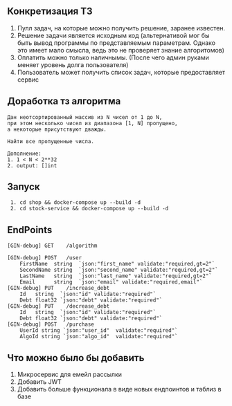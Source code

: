 ## Конкретизация ТЗ

1. Пулл задач, на которые можно получить решение, заранее известен.
2. Решение задачи является исходным код (альтернативой мог бы быть вывод программы по представляемым параметрам. Однако это имеет мало смысла, ведь это не проверяет знание алгоритомов)
3. Оплатить можно только наличнымы. (После чего админ руками меняет уровень долга пользователя)
4. Пользователь может получить список задач, которые предоставляет сервис

## Доработка тз алгоритма
```
Дан неотсортированный массив из N чисел от 1 до N,
при этом несколько чисел из диапазона [1, N] пропущено,
а некоторые присутствуют дважды.

Найти все пропущенные числа.

Дополнение:
1. 1 < N < 2**32
2. output: []int
```
## Запуск
```
 1. cd shop && docker-compose up --build -d 
 2. cd stock-service && docker-compose up --build -d 
```
## EndPoints
``` 
[GIN-debug] GET    /algorithm

[GIN-debug] POST   /user
	FirstName  string  `json:"first_name" validate:"required,gt=2"`
	SecondName string  `json:"second_name" validate:"required,gt=2"`
	LastName   string  `json:"last_name" validate:"required,gt=2"`
	Email      string  `json:"email" validate:"required,email"`
[GIN-debug] PUT    /increase_debt   
	Id   string  `json:"id" validate:"required"`
	Debt float32 `json:"debt" validate:"required"`     
[GIN-debug] PUT    /decrease_debt        
	Id   string  `json:"id" validate:"required"`
	Debt float32 `json:"debt" validate:"required"`
[GIN-debug] POST   /purchase       
	UserId string `json:"user_id"  validate:"required"`
	AlgoId string `json:"algo_id"  validate:"required"`      
```

## Что можно было бы добавить

1. Микросервис для емейл рассылки
2. Добавить JWT
3. Добавить больше функционала в виде новых ендпоинтов и таблиз в базе